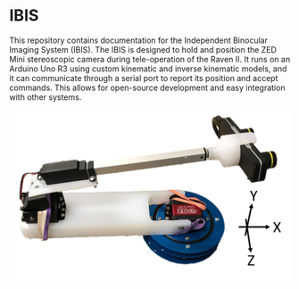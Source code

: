 # IBIS

This repository contains documentation for the Independent Binocular Imaging System (IBIS). The IBIS is designed to hold and position the ZED Mini stereoscopic camera during tele-operation of the Raven II. It runs on an Arduino Uno R3 using custom kinematic and inverse kinematic models, and it can communicate through a serial port to report its position and accept commands. This allows for open-source development and easy integration with other systems. 

![IBIS](ETC/IBIS.png)
